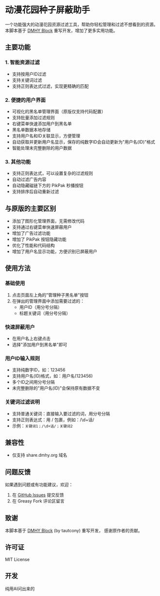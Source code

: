 # 动漫花园种子屏蔽助手

一个功能强大的动漫花园资源过滤工具，帮助你轻松管理和过滤不想看到的资源。本脚本基于 [DMHY Block](https://greasyfork.org/zh-CN/scripts/36871-dmhy-block) 重写开发，增加了更多实用功能。

## 主要功能

### 1. 智能资源过滤
- 支持按用户ID过滤
- 支持关键词过滤
- 支持正则表达式过滤，实现更精确的匹配

### 2. 便捷的用户界面
- 可视化的黑名单管理界面（原版仅支持代码配置）
- 支持批量添加过滤规则
- 右键菜单快速添加用户到黑名单
- 黑名单数据本地存储
- 支持用户名和ID关联显示，方便管理
- 自动获取并更新用户名显示，保存的纯数字ID会自动更新为"用户名(ID)"格式
- 智能处理未完整删除的用户数据

### 3. 其他功能
- 支持正则表达式，可以设置复杂的过滤规则
- 自动过滤广告内容
- 自动隐藏磁链下方的 PikPak 秒播按钮
- 支持排序后自动重新过滤

## 与原版的主要区别
- 添加了图形化管理界面，无需修改代码
- 支持通过右键菜单快速屏蔽用户
- 增加了广告过滤功能
- 增加了 PikPak 按钮隐藏功能
- 优化了性能和代码结构
- 增加了用户名显示功能，方便识别已屏蔽用户

## 使用方法

### 基础使用
1. 点击页面左上角的"管理种子黑名单"按钮
2. 在弹出的管理界面中添加需要过滤的：
   - 用户ID（用分号分隔）
   - 标题关键词（用分号分隔）

### 快速屏蔽用户
- 在用户名上右键点击
- 选择"添加用户到黑名单"即可

### 用户ID输入规则
- 支持纯数字ID，如：123456
- 支持用户名(ID)格式，如：用户名(123456)
- 多个ID之间用分号分隔
- 未完整删除的"用户名(ID)"会保持原有数据不变

### 关键词过滤说明
- 支持普通关键词：直接输入要过滤的词，用分号分隔
- 支持正则表达式：用 / 包裹，例如：/\d+话/
- 示例：`关键词1；/\d+话/；关键词2`

## 兼容性
- 仅支持 share.dmhy.org 域名

## 问题反馈
如果遇到问题或有功能建议，欢迎：
1. 在 [GitHub Issues](https://github.com/xkbkx5904/dmhy-torrent-block/issues) 提交反馈
2. 在 Greasy Fork 评论区留言

## 致谢
本脚本基于 [DMHY Block](https://greasyfork.org/zh-CN/scripts/36871-dmhy-block) (by tautcony) 重写开发，
感谢原作者的贡献。

## 许可证
MIT License

## 开发
纯用AI问出来的

